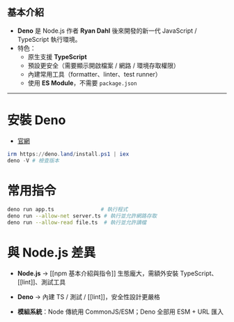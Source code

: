 ## 基本介紹
- **Deno** 是 Node.js 作者 **Ryan Dahl** 後來開發的新一代 JavaScript / TypeScript 執行環境。
- 特色：
  - 原生支援 **TypeScript**
  - 預設更安全（需要顯示開啟檔案 / 網路 / 環境存取權限）
  - 內建常用工具（formatter、linter、test runner）
  - 使用 **ES Module**，不需要 `package.json`

---
# 安裝 Deno

- [官網](https://deno.com/)

```powershell
irm https://deno.land/install.ps1 | iex
deno -V # 檢查版本
```

# 常用指令

```bash
deno run app.ts               # 執行程式
deno run --allow-net server.ts # 執行並允許網路存取
deno run --allow-read file.ts  # 執行並允許讀檔
```


# 與 Node.js 差異

- **Node.js** → [[npm 基本介紹與指令]] 生態龐大，需額外安裝 TypeScript、[[lint]]、測試工具
    
- **Deno** → 內建 TS / 測試 / [[lint]]，安全性設計更嚴格
    
- **模組系統**：Node 傳統用 CommonJS/ESM；Deno 全部用 ESM + URL 匯入
